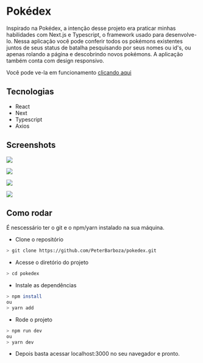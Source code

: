 # Pokédex

Inspirado na Pokédex, a intenção desse projeto era praticar minhas habilidades com Next.js e Typescript, o framework usado para desenvolve-lo. Nessa aplicação você pode conferir todos os pokémons existentes juntos de seus status de batalha pesquisando por seus nomes ou id's, ou apenas rolando a página e descobrindo novos pokémons. A aplicação também conta com design responsivo.

Você pode ve-la em funcionamento [clicando aqui](https://meuprojeto.com)

## Tecnologias
- React
- Next
- Typescript
- Axios

## Screenshots

![](https://raw.githubusercontent.com/PeterBarboza/project-images-repository/main/pokedex/home-pokedex.png)

![](https://raw.githubusercontent.com/PeterBarboza/project-images-repository/main/pokedex/pikachu-pokedex.png)

![](https://raw.githubusercontent.com/PeterBarboza/project-images-repository/main/pokedex/footer-pokedex.png)

![](https://raw.githubusercontent.com/PeterBarboza/project-images-repository/main/pokedex/mobile-pokedex.png)

## Como rodar

É nescessário ter o git e o npm/yarn instalado na sua máquina.

- Clone o repositório
```bash
> git clone https://github.com/PeterBarboza/pokedex.git
```
- Acesse o diretório do projeto
```bash
> cd pokedex
```
- Instale as dependências
```bash
> npm install
ou
> yarn add
```
- Rode o projeto
```bash
> npm run dev
ou 
> yarn dev
```
- Depois basta acessar localhost:3000 no seu navegador e pronto.
